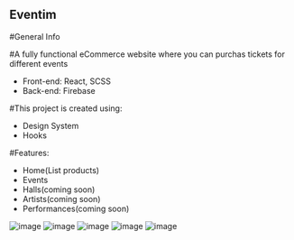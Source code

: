 ## Eventim

#General Info

#A fully functional eCommerce website where you can purchas tickets for different events
* Front-end: React, SCSS
* Back-end: Firebase

#This project is created using:
* Design System
* Hooks

#Features:
* Home(List products)
* Events
* Halls(coming soon)
* Artists(coming soon)
* Performances(coming soon)

![image](https://github.com/Alex13266/eventim/assets/79878120/c839a822-1874-4638-8c84-c7b74170697c)
![image](https://github.com/Alex13266/eventim/assets/79878120/7798b999-066c-4b36-a871-4416cb49199b)
![image](https://github.com/Alex13266/eventim/assets/79878120/bc971fe4-7811-4178-8bb5-d73e71bad3b9)
![image](https://github.com/Alex13266/eventim/assets/79878120/367e227a-7823-4f92-bed5-bf0791409dcc)
![image](https://github.com/Alex13266/eventim/assets/79878120/6a5d7923-c603-40b3-a86f-1e457b38eb43)





















